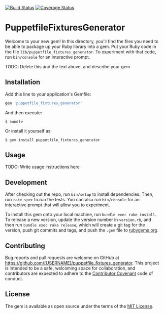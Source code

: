[![Build Status](https://travis-ci.org/thejandroman/puppetfile_fixtures_generator.svg?branch=master)](https://travis-ci.org/thejandroman/puppetfile_fixtures_generator)
[![Coverage Status](https://coveralls.io/repos/github/thejandroman/puppetfile_fixtures_generator/badge.svg?branch=master)](https://coveralls.io/github/thejandroman/puppetfile_fixtures_generator?branch=master)

# PuppetfileFixturesGenerator

Welcome to your new gem! In this directory, you'll find the files you
need to be able to package up your Ruby library into a gem. Put your
Ruby code in the file `lib/puppetfile_fixtures_generator`. To
experiment with that code, run `bin/console` for an interactive
prompt.

TODO: Delete this and the text above, and describe your gem

## Installation

Add this line to your application's Gemfile:

```ruby
gem 'puppetfile_fixtures_generator'
```

And then execute:

    $ bundle

Or install it yourself as:

    $ gem install puppetfile_fixtures_generator

## Usage

TODO: Write usage instructions here

## Development

After checking out the repo, run `bin/setup` to install
dependencies. Then, run `rake spec` to run the tests. You can also run
`bin/console` for an interactive prompt that will allow you to
experiment.

To install this gem onto your local machine, run `bundle exec rake
install`. To release a new version, update the version number in
`version.rb`, and then run `bundle exec rake release`, which will
create a git tag for the version, push git commits and tags, and push
the `.gem` file to [rubygems.org](https://rubygems.org).

## Contributing

Bug reports and pull requests are welcome on GitHub at
https://github.com/[USERNAME]/puppetfile_fixtures_generator. This
project is intended to be a safe, welcoming space for collaboration,
and contributors are expected to adhere to the
[Contributor Covenant](contributor-covenant.org) code of conduct.


## License

The gem is available as open source under the terms of the
[MIT License](http://opensource.org/licenses/MIT).
